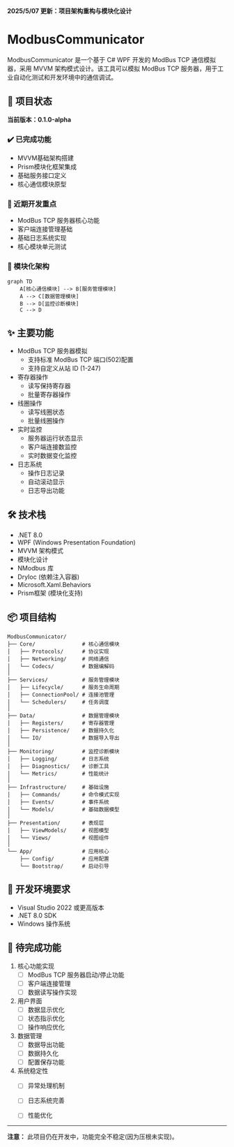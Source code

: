 **2025/5/07 更新：项目架构重构与模块化设计**

# ModbusCommunicator

ModbusCommunicator 是一个基于 C# WPF 开发的 ModBus TCP 通信模拟器，采用 MVVM 架构模式设计。该工具可以模拟 ModBus TCP 服务器，用于工业自动化测试和开发环境中的通信调试。

## 🚧 项目状态

**当前版本：0.1.0-alpha**

### ✔️ 已完成功能
- MVVM基础架构搭建
- Prism模块化框架集成
- 基础服务接口定义
- 核心通信模块原型

### 🔧 近期开发重点
- ModBus TCP 服务器核心功能
- 客户端连接管理基础
- 基础日志系统实现
- 核心模块单元测试


### 🧩 模块化架构
```mermaid
graph TD
    A[核心通信模块] --> B[服务管理模块]
    A --> C[数据管理模块]
    B --> D[监控诊断模块]
    C --> D
```



## ✨ 主要功能

- ModBus TCP 服务器模拟
  - 支持标准 ModBus TCP 端口(502)配置
  - 支持自定义从站 ID (1-247)
- 寄存器操作
  - 读写保持寄存器
  - 批量寄存器操作
- 线圈操作
  - 读写线圈状态
  - 批量线圈操作
- 实时监控
  - 服务器运行状态显示
  - 客户端连接数监控
  - 实时数据变化监控
- 日志系统
  - 操作日志记录
  - 自动滚动显示
  - 日志导出功能

## 🛠 技术栈

- .NET 8.0
- WPF (Windows Presentation Foundation)
- MVVM 架构模式
- 模块化设计
- NModbus 库
- DryIoc (依赖注入容器)
- Microsoft.Xaml.Behaviors
- Prism框架 (模块化支持)


## 📦 项目结构

```
ModbusCommunicator/
├── Core/               # 核心通信模块
│   ├── Protocols/      # 协议实现
│   ├── Networking/     # 网络通信
│   └── Codecs/         # 数据编解码
│
├── Services/           # 服务管理模块
│   ├── Lifecycle/      # 服务生命周期
│   ├── ConnectionPool/ # 连接池管理
│   └── Schedulers/     # 任务调度
│
├── Data/               # 数据管理模块  
│   ├── Registers/      # 寄存器管理
│   ├── Persistence/    # 数据持久化
│   └── IO/             # 数据导入导出
│
├── Monitoring/         # 监控诊断模块
│   ├── Logging/        # 日志系统
│   ├── Diagnostics/    # 诊断工具
│   └── Metrics/        # 性能统计
│
├── Infrastructure/     # 基础设施
│   ├── Commands/       # 命令模式实现
│   ├── Events/         # 事件系统
│   └── Models/         # 基础数据模型
│
├── Presentation/       # 表现层
│   ├── ViewModels/     # 视图模型
│   └── Views/          # 视图组件
│
└── App/                # 应用核心
    ├── Config/         # 应用配置
    └── Bootstrap/      # 启动引导
```

## 🚀 开发环境要求

- Visual Studio 2022 或更高版本
- .NET 8.0 SDK
- Windows 操作系统

## 📝 待完成功能

1. 核心功能实现
   - [ ] ModBus TCP 服务器启动/停止功能
   - [ ] 客户端连接管理
   - [ ] 数据读写操作实现

2. 用户界面
   - [ ] 数据显示优化
   - [ ] 状态指示优化
   - [ ] 操作响应优化

3. 数据管理
   - [ ] 数据导出功能
   - [ ] 数据持久化
   - [ ] 配置保存功能

4. 系统稳定性
   - [ ] 异常处理机制
   - [ ] 日志系统完善
   - [ ] 性能优化


---

**注意：** 此项目仍在开发中，功能完全不稳定(因为压根未实现)。
